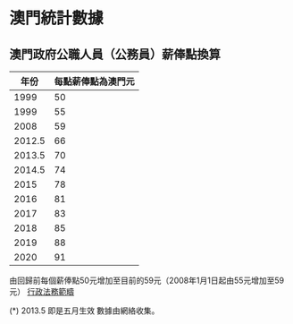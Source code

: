 # 澳門統計數據

## 澳門政府公職人員（公務員）薪俸點換算

|年份|每點薪俸點為澳門元|
|---|---|
|1999|50|
|1999|55|
|2008|59|
|2012.5|66|
|2013.5|70|
|2014.5|74|
|2015|78|
|2016|81|
|2017|83|
|2018|85|
|2019|88|
|2020|91|

由回歸前每個薪俸點50元增加至目前的59元（2008年1月1日起由55元增加至59元）
[行政法務範疇](https://www.gov.mo/zh-hant/wp-content/uploads/sites/4/2017/11/cn2009_aj.doc)


(*) 2013.5 即是五月生效
數據由網絡收集。
